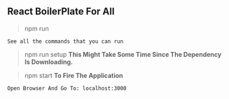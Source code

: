 ## React BoilerPlate For All

> npm run

``See all the commands that you can run``

> npm run setup **This Might Take Some Time Since The Dependency Is Downloading.**

> npm start **To Fire The Application**

``Open Browser And Go To: localhost:3000``
